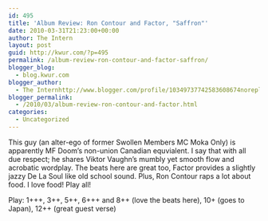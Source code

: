 ```yaml
---
id: 495
title: 'Album Review: Ron Contour and Factor, "Saffron"'
date: 2010-03-31T21:23:00+00:00
author: The Intern
layout: post
guid: http://kwur.com/?p=495
permalink: /album-review-ron-contour-and-factor-saffron/
blogger_blog:
  - blog.kwur.com
blogger_author:
  - The Internhttp://www.blogger.com/profile/10349737742583608674noreply@blogger.com
blogger_permalink:
  - /2010/03/album-review-ron-contour-and-factor.html
categories:
  - Uncategorized
---
```

<div class="pf-content">
  <p>
    This guy (an alter-ego of former Swollen Members MC Moka Only) is apparently MF Doom’s non-union Canadian equvialent. I say that with all due respect; he shares Viktor Vaughn’s mumbly yet smooth flow and acrobatic wordplay. The beats here are great too, Factor provides a slightly jazzy De La Soul like old school sound. Plus, Ron Contour raps a lot about food. I love food! Play all!
  </p>
  
  <p>
    Play: 1+++, 3++, 5++, 6+++ and 8++ (love the beats here), 10+ (goes to Japan), 12++ (great guest verse)
  </p>
</div>